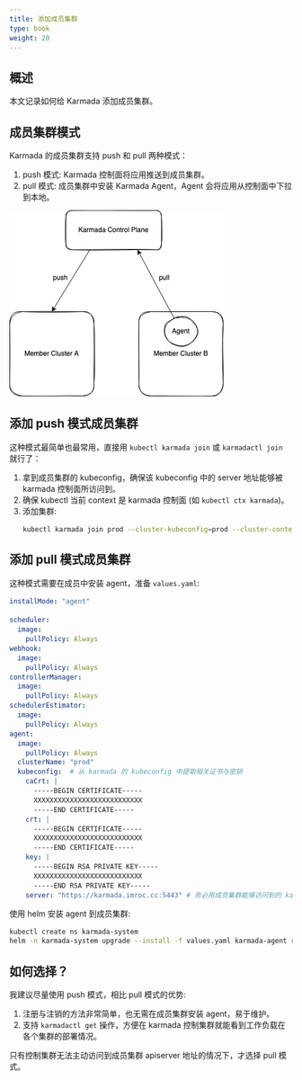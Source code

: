```yaml
---
title: 添加成员集群
type: book
weight: 20
---
```


## 概述

本文记录如何给 Karmada 添加成员集群。

## 成员集群模式

Karmada 的成员集群支持 push 和 pull 两种模式：
1. push 模式: Karmada 控制面将应用推送到成员集群。
2. pull 模式: 成员集群中安装 Karmada Agent，Agent 会将应用从控制面中下拉到本地。

![1](1.jpg)

## 添加 push 模式成员集群

这种模式最简单也最常用，直接用 `kubectl karmada join` 或 `karmadactl join` 就行了：
1. 拿到成员集群的 kubeconfig，确保该 kubeconfig 中的 server 地址能够被 karmada 控制面所访问到。
2. 确保 kubectl 当前 context 是 karmada 控制面 (如 `kubectl ctx karmada`)。
3. 添加集群:
   ```bash
   kubectl karmada join prod --cluster-kubeconfig=prod --cluster-context=prod
   ```
## 添加 pull 模式成员集群

这种模式需要在成员中安装 agent，准备 `values.yaml`:

```yaml
installMode: "agent"

scheduler:
  image:
    pullPolicy: Always
webhook:
  image:
    pullPolicy: Always
controllerManager:
  image:
    pullPolicy: Always
schedulerEstimator:
  image:
    pullPolicy: Always
agent:
  image:
    pullPolicy: Always
  clusterName: "prod"
  kubeconfig:  # 从 karmada 的 kubeconfig 中提取相关证书与密钥
    caCrt: |
      -----BEGIN CERTIFICATE-----
      XXXXXXXXXXXXXXXXXXXXXXXXXXX
      -----END CERTIFICATE-----
    crt: |
      -----BEGIN CERTIFICATE-----
      XXXXXXXXXXXXXXXXXXXXXXXXXXX
      -----END CERTIFICATE-----
    key: |
      -----BEGIN RSA PRIVATE KEY-----
      XXXXXXXXXXXXXXXXXXXXXXXXXXX
      -----END RSA PRIVATE KEY-----
    server: "https://karmada.imroc.cc:5443" # 务必用成员集群能够访问到的 karmada-apiserver 地址
```

使用 helm 安装 agent 到成员集群:

```bash
kubectl create ns karmada-system
helm -n karmada-system upgrade --install -f values.yaml karmada-agent roc/karmada
```

## 如何选择？

我建议尽量使用 push 模式，相比 pull 模式的优势:
1. 注册与注销的方法非常简单，也无需在成员集群安装 agent，易于维护。
2. 支持 `karmadactl get` 操作，方便在 karmada 控制集群就能看到工作负载在各个集群的部署情况。

只有控制集群无法主动访问到成员集群 apiserver 地址的情况下，才选择 pull 模式。